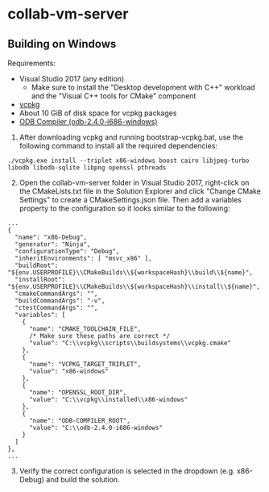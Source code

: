 # collab-vm-server

## Building on Windows

Requirements:
* Visual Studio 2017 (any edition)
	* Make sure to install the "Desktop development with C++" workload and the "Visual C++ tools for CMake" component
* [vcpkg](https://github.com/Microsoft/vcpkg)
* About 10 GiB of disk space for vcpkg packages
* [ODB Compiler (odb-2.4.0-i686-windows)](https://www.codesynthesis.com/products/odb/download.xhtml)

1. After downloading vcpkg and running bootstrap-vcpkg.bat, use the following command to install all the required dependencies:
```
./vcpkg.exe install --triplet x86-windows boost cairo libjpeg-turbo libodb libodb-sqlite libpng openssl pthreads
```
2. Open the collab-vm-server folder in Visual Studio 2017, right-click on the CMakeLists.txt file in the Solution Explorer and click "Change CMake Settings" to create a CMakeSettings.json file. Then add a variables property to the configuration so it looks similar to the following:
```
...
{
  "name": "x86-Debug",
  "generator": "Ninja",
  "configurationType": "Debug",
  "inheritEnvironments": [ "msvc_x86" ],
  "buildRoot": "${env.USERPROFILE}\\CMakeBuilds\\${workspaceHash}\\build\\${name}",
  "installRoot": "${env.USERPROFILE}\\CMakeBuilds\\${workspaceHash}\\install\\${name}",
  "cmakeCommandArgs": "",
  "buildCommandArgs": "-v",
  "ctestCommandArgs": "",
  "variables": [
	{
	  "name": "CMAKE_TOOLCHAIN_FILE",
	  /* Make sure these paths are correct */
	  "value": "C:\\vcpkg\\scripts\\buildsystems\\vcpkg.cmake"
	},
	{
	  "name": "VCPKG_TARGET_TRIPLET",
	  "value": "x86-windows"
	},
	{
	  "name": "OPENSSL_ROOT_DIR",
	  "value": "C:\\vcpkg\\installed\\x86-windows"
	},
	{
	  "name": "ODB-COMPILER_ROOT",
	  "value": "C:\\odb-2.4.0-i686-windows"
	}
  ]
},
...
```
3. Verify the correct configuration is selected in the dropdown (e.g. x86-Debug) and build the solution.
